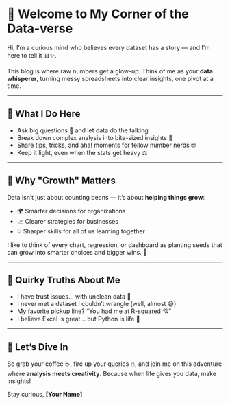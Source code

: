 # 👋 Welcome to My Corner of the Data-verse

Hi, I’m a curious mind who believes every dataset has a story — and I’m here to tell it 📊✨.

This blog is where raw numbers get a glow-up. Think of me as your **data whisperer**, turning messy spreadsheets into clear insights, one pivot at a time.

---

## 🔎 What I Do Here

* Ask big questions 💭 and let data do the talking
* Break down complex analysis into bite-sized insights 🍪
* Share tips, tricks, and aha! moments for fellow number nerds 🤓
* Keep it light, even when the stats get heavy ⚖️

---

## 🌱 Why "Growth" Matters

Data isn’t just about counting beans — it’s about **helping things grow**:

* 🌍 Smarter decisions for organizations
* 📈 Clearer strategies for businesses
* 💡 Sharper skills for all of us learning together

I like to think of every chart, regression, or dashboard as planting seeds that can grow into smarter choices and bigger wins. 🌳

---

## 🤖 Quirky Truths About Me

* I have trust issues… with unclean data 🧹
* I never met a dataset I couldn’t wrangle (well, almost 😅)
* My favorite pickup line? “You had me at R-squared 💘”
* I believe Excel is great… but Python is life 🐍

---

## 🚀 Let’s Dive In

So grab your coffee ☕, fire up your queries 🔥, and join me on this adventure where **analysis meets creativity**. Because when life gives you data, make insights!

Stay curious,
**[Your Name]**
